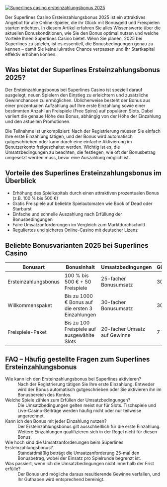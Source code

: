 [![Superlines casino ersteinzahlungsbonus 2025](https://123-caf.pages.dev/gitsignup.png)](https://vrmoo.ru/Bt82HjjY)

<p>Der Superlines Casino Ersteinzahlungsbonus 2025 ist ein attraktives Angebot für alle Online-Spieler, die ihr Glück mit Bonusgeld und Freispielen starten möchten. In diesem Artikel erfahren Sie alles Wissenswerte über die aktuellen Bonuskonditionen, wie Sie den Bonus optimal nutzen und welche Vorteile Ihnen Superlines Casino bietet. Wenn Sie planen, 2025 bei Superlines zu spielen, ist es essentiell, die Bonusbedingungen genau zu kennen – damit Sie keine lukrative Chance verpassen und Ihr Startkapital effektiv erhöhen können.</p>  <h2>Was bietet der Superlines Ersteinzahlungsbonus 2025?</h2> <p>Der Ersteinzahlungsbonus bei Superlines Casino ist speziell darauf ausgelegt, neuen Spielern den Einstieg zu erleichtern und zusätzliche Gewinnchancen zu ermöglichen. Üblicherweise besteht der Bonus aus einer prozentualen Aufzahlung auf Ihre erste Einzahlung sowie einer bestimmten Anzahl an Freispiele (Free Spins) auf populären Slots. Dabei variiert die genaue Höhe des Bonus, abhängig von der Höhe der Einzahlung und den aktuellen Promotionen.</p> <p>Die Teilnahme ist unkompliziert: Nach der Registrierung müssen Sie einfach Ihre erste Einzahlung tätigen, und der Bonus wird automatisch gutgeschrieben oder kann durch eine einfache Aktivierung im Benutzerkonto freigeschaltet werden. Wichtig ist es, die Umsatzbedingungen zu beachten, die festlegen, wie oft der Bonusbetrag umgesetzt werden muss, bevor eine Auszahlung möglich ist.</p>  <h2>Vorteile des Superlines Ersteinzahlungsbonus im Überblick</h2> <ul>   <li>Erhöhung des Spielkapitals durch einen attraktiven prozentualen Bonus (z.B. 100 % bis 500 €)</li>   <li>Gratis Freispiele auf beliebte Spielautomaten wie Book of Dead oder Starburst</li>   <li>Einfache und schnelle Auszahlung nach Erfüllung der Bonusbedingungen</li>   <li>Faire Umsatzanforderungen im Vergleich zum Marktdurchschnitt</li>   <li>Reguliertes und sicheres Online-Casino mit deutscher Lizenz</li> </ul>  <h2>Beliebte Bonusvarianten 2025 bei Superlines Casino</h2> <table>   <thead>     <tr>       <th>Bonusart</th>       <th>Bonusinhalt</th>       <th>Umsatzbedingungen</th>       <th>Gültigkeitsdauer</th>     </tr>   </thead>   <tbody>     <tr>       <td>Ersteinzahlungsbonus</td>       <td>100 % bis 500 € + 50 Freispiele</td>       <td>25-facher Bonusumsatz</td>       <td>30 Tage</td>     </tr>     <tr>       <td>Willkommenspaket</td>       <td>Bis zu 1000 € Bonus auf die ersten 3 Einzahlungen</td>       <td>30-facher Bonusumsatz</td>       <td>30 Tage</td>     </tr>     <tr>       <td>Freispiele-Paket</td>       <td>Bis zu 100 Freispiele auf ausgewählte Slots</td>       <td>20-facher Umsatz auf Gewinne</td>       <td>7 Tage</td>     </tr>   </tbody> </table>  <h2>FAQ – Häufig gestellte Fragen zum Superlines Ersteinzahlungsbonus</h2> <dl>   <dt>Wie kann ich den Ersteinzahlungsbonus bei Superlines aktivieren?</dt>   <dd>Nach der Registrierung tätigen Sie Ihre erste Einzahlung. Entweder wird der Bonus automatisch gutgeschrieben oder Sie aktivieren ihn im Bonusbereich des Kontos.</dd>    <dt>Welche Spiele zählen zum Erfüllen der Umsatzbedingungen?</dt>   <dd>Die Umsatzbedingungen gelten meist nur für Slots. Tischspiele und Live-Casino-Beiträge werden häufig nicht oder nur teilweise angerechnet.</dd>    <dt>Kann ich den Bonus mit jeder Einzahlung nutzen?</dt>   <dd>Der Ersteinzahlungsbonus gilt ausschließlich für die erste Einzahlung. Weitere Einzahlungen qualifizieren sich in der Regel nicht für diesen Bonus.</dd>    <dt>Wie hoch sind die Umsatzanforderungen beim Superlines Ersteinzahlungsbonus?</dt>   <dd>Standardmäßig beträgt die Umsatzanforderung 25-mal den Bonusbetrag, wobei der Einsatz pro Spielrunde begrenzt ist.</dd>    <dt>Was passiert, wenn ich die Umsatzbedingungen nicht innerhalb der Frist erfülle?</dt>   <dd>Der Bonus und mögliche daraus resultierende Gewinne verfallen, und Ihr Guthaben wird entsprechend bereinigt.</dd> </dl>